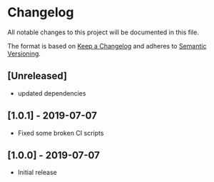 # Changelog

All notable changes to this project will be documented in this file.

The format is based on [Keep a Changelog](http://keepachangelog.com/en/1.0.0/)
and adheres to [Semantic Versioning](http://semver.org/spec/v2.0.0.html).

## [Unreleased]

- updated dependencies

## [1.0.1] - 2019-07-07

- Fixed some broken CI scripts

## [1.0.0] - 2019-07-07

- Initial release
